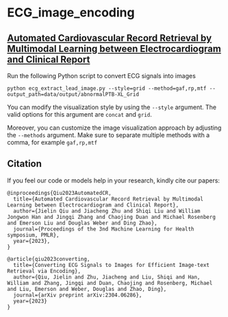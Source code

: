 # ECG_image_encoding

## [Automated Cardiovascular Record Retrieval by Multimodal Learning between Electrocardiogram and Clinical Report]([https://arxiv.org/abs/2304.06286])

Run the following Python script to convert ECG signals into images

```python ecg_extract_lead_image.py --style=grid --method=gaf,rp,mtf --output_path=data/output/abnormalPTB-XL_Grid```

You can modify the visualization style by using the ```--style``` argument. The valid options for this argument are ```concat``` and ```grid```.

Moreover, you can customize the image visualization approach by adjusting the ```--methods``` argument. Make sure to separate multiple methods with a comma, for example ```gaf,rp,mtf```

## Citation

If you feel our code or models help in your research, kindly cite our papers:

```
@inproceedings{Qiu2023AutomatedCR,
  title={Automated Cardiovascular Record Retrieval by Multimodal Learning between Electrocardiogram and Clinical Report},
  author={Jielin Qiu and Jiacheng Zhu and Shiqi Liu and William Jongwon Han and Jingqi Zhang and Chaojing Duan and Michael Rosenberg and Emerson Liu and Douglas Weber and Ding Zhao},
  journal={Proceedings of the 3nd Machine Learning for Health symposium, PMLR},
  year={2023},
}

@article{qiu2023converting,
  title={Converting ECG Signals to Images for Efficient Image-text Retrieval via Encoding},
  author={Qiu, Jielin and Zhu, Jiacheng and Liu, Shiqi and Han, William and Zhang, Jingqi and Duan, Chaojing and Rosenberg, Michael and Liu, Emerson and Weber, Douglas and Zhao, Ding},
  journal={arXiv preprint arXiv:2304.06286},
  year={2023}
}

```
